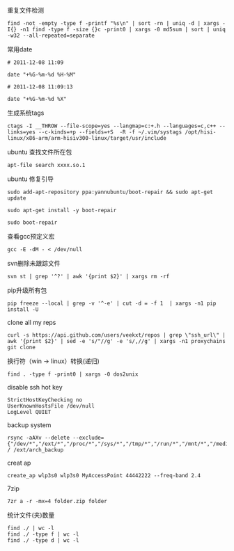 重复文件检测
```
find -not -empty -type f -printf "%s\n" | sort -rn | uniq -d | xargs -I{} -n1 find -type f -size {}c -print0 | xargs -0 md5sum | sort | uniq -w32 --all-repeated=separate
```

常用date
```
# 2011-12-08 11:09

date "+%G-%m-%d %H-%M"

# 2011-12-08 11:09:13

date "+%G-%m-%d %X"
```
生成系统tags
```
ctags -I __THROW --file-scope=yes --langmap=c:+.h --languages=c,c++ --links=yes --c-kinds=+p --fields=+S  -R -f ~/.vim/systags /opt/hisi-linux/x86-arm/arm-hisiv300-linux/target/usr/include
```
ubuntu 查找文件所在包
```
apt-file search xxxx.so.1
```
ubuntu 修复引导
```
sudo add-apt-repository ppa:yannubuntu/boot-repair && sudo apt-get update

sudo apt-get install -y boot-repair

sudo boot-repair
```
查看gcc预定义宏
```
gcc -E -dM - < /dev/null
```
svn删除未跟踪文件
```
svn st | grep '^?' | awk '{print $2}' | xargs rm -rf
```
pip升级所有包
```
pip freeze --local | grep -v '^-e' | cut -d = -f 1  | xargs -n1 pip install -U
```
clone all my reps
```
curl -s https://api.github.com/users/veekxt/repos | grep \"ssh_url\" | awk '{print $2}' | sed -e 's/"//g' -e 's/,//g' | xargs -n1 proxychains git clone
```
换行符（win -> linux）转换(递归)
```
find . -type f -print0 | xargs -0 dos2unix
```
disable ssh hot key
```
StrictHostKeyChecking no
UserKnownHostsFile /dev/null
LogLevel QUIET
```
backup system
```
rsync -aAXv --delete --exclude={"/dev/*","/ext/*","/proc/*","/sys/*","/tmp/*","/run/*","/mnt/*","/media/*","/lost+found","/home/*/.thumbnails/*","/home/*/.cache/*","/home/*/.local/share/Trash/*","/home/*/.gvfs","/home/*/Nextcloud/*"} / /ext/arch_backup
```
creat ap
```
create_ap wlp3s0 wlp3s0 MyAccessPoint 44442222 --freq-band 2.4
```
7zip
```
7zr a -r -mx=4 folder.zip folder 
```
统计文件(夹)数量
```
find ./ | wc -l
find ./ -type f | wc -l
find ./ -type d | wc -l
```
